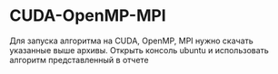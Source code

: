 # CUDA-OpenMP-MPI
Для запуска алгоритма на CUDA, OpenMP, MPI нужно скачать указанные выше архивы. Открыть консоль ubuntu и использовать алгоритм представленный в отчете

